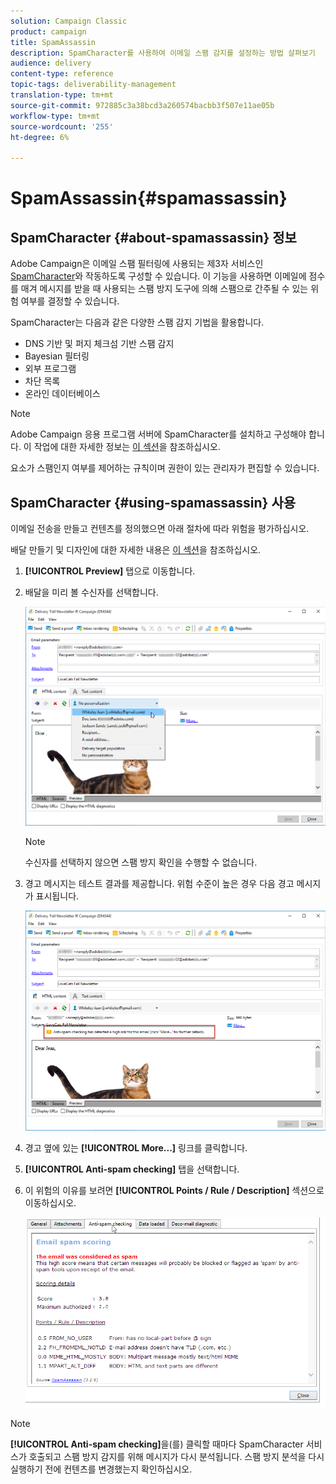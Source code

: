 ```yaml
---
solution: Campaign Classic
product: campaign
title: SpamAssassin
description: SpamCharacter를 사용하여 이메일 스팸 감지를 설정하는 방법 살펴보기
audience: delivery
content-type: reference
topic-tags: deliverability-management
translation-type: tm+mt
source-git-commit: 972885c3a38bcd3a260574bacbb3f507e11ae05b
workflow-type: tm+mt
source-wordcount: '255'
ht-degree: 6%

---
```



# SpamAssassin{#spamassassin}

## SpamCharacter {#about-spamassassin} 정보

Adobe Campaign은 이메일 스팸 필터링에 사용되는 제3자 서비스인 [SpamCharacter](https://spamassassin.apache.org)와 작동하도록 구성할 수 있습니다. 이 기능을 사용하면 이메일에 점수를 매겨 메시지를 받을 때 사용되는 스팸 방지 도구에 의해 스팸으로 간주될 수 있는 위험 여부를 결정할 수 있습니다.

SpamCharacter는 다음과 같은 다양한 스팸 감지 기법을 활용합니다.

* DNS 기반 및 퍼지 체크섬 기반 스팸 감지
* Bayesian 필터링
* 외부 프로그램
* 차단 목록
* 온라인 데이터베이스

>[!NOTE]
>
>Adobe Campaign 응용 프로그램 서버에 SpamCharacter를 설치하고 구성해야 합니다. 이 작업에 대한 자세한 정보는 [이 섹션](../../installation/using/configuring-spamassassin.md)을 참조하십시오.
>
>요소가 스팸인지 여부를 제어하는 규칙이며 권한이 있는 관리자가 편집할 수 있습니다.

## SpamCharacter {#using-spamassassin} 사용

이메일 전송을 만들고 컨텐츠를 정의했으면 아래 절차에 따라 위험을 평가하십시오.

배달 만들기 및 디자인에 대한 자세한 내용은 [이 섹션](../../delivery/using/about-email-channel.md)을 참조하십시오.

1. **[!UICONTROL Preview]** 탭으로 이동합니다. 
1. 배달을 미리 볼 수신자를 선택합니다.

   ![](assets/s_tn_del_preview_spamassassin_recipient.png)

   >[!NOTE]
   >
   >수신자를 선택하지 않으면 스팸 방지 확인을 수행할 수 없습니다.

1. 경고 메시지는 테스트 결과를 제공합니다. 위험 수준이 높은 경우 다음 경고 메시지가 표시됩니다.

   ![](assets/s_tn_del_preview_spamassassin_ko.png)

1. 경고 옆에 있는 **[!UICONTROL More...]** 링크를 클릭합니다.
1. **[!UICONTROL Anti-spam checking]** 탭을 선택합니다. 
1. 이 위험의 이유를 보려면 **[!UICONTROL Points / Rule / Description]** 섹션으로 이동하십시오.

   ![](assets/s_tn_del_msg_spamassassin_ko.png)

>[!NOTE]
>
>**[!UICONTROL Anti-spam checking]**&#x200B;을(를) 클릭할 때마다 SpamCharacter 서비스가 호출되고 스팸 방지 감지를 위해 메시지가 다시 분석됩니다. 스팸 방지 분석을 다시 실행하기 전에 컨텐츠를 변경했는지 확인하십시오.

